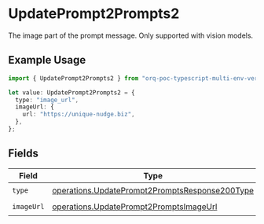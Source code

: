 # UpdatePrompt2Prompts2

The image part of the prompt message. Only supported with vision models.

## Example Usage

```typescript
import { UpdatePrompt2Prompts2 } from "orq-poc-typescript-multi-env-version/models/operations";

let value: UpdatePrompt2Prompts2 = {
  type: "image_url",
  imageUrl: {
    url: "https://unique-nudge.biz",
  },
};
```

## Fields

| Field                                                                                                            | Type                                                                                                             | Required                                                                                                         | Description                                                                                                      |
| ---------------------------------------------------------------------------------------------------------------- | ---------------------------------------------------------------------------------------------------------------- | ---------------------------------------------------------------------------------------------------------------- | ---------------------------------------------------------------------------------------------------------------- |
| `type`                                                                                                           | [operations.UpdatePrompt2PromptsResponse200Type](../../models/operations/updateprompt2promptsresponse200type.md) | :heavy_check_mark:                                                                                               | N/A                                                                                                              |
| `imageUrl`                                                                                                       | [operations.UpdatePrompt2PromptsImageUrl](../../models/operations/updateprompt2promptsimageurl.md)               | :heavy_check_mark:                                                                                               | N/A                                                                                                              |